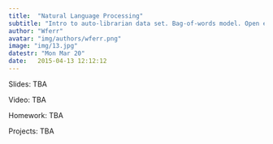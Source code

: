```yaml
---
title:  "Natural Language Processing"
subtitle: "Intro to auto-librarian data set. Bag-of-words model. Open ended project intro."
author: "Wferr"
avatar: "img/authors/wferr.png"
image: "img/13.jpg"
datestr: "Mon Mar 20"
date:   2015-04-13 12:12:12
---
```


Slides: TBA

Video: TBA

Homework: TBA

Projects: TBA
